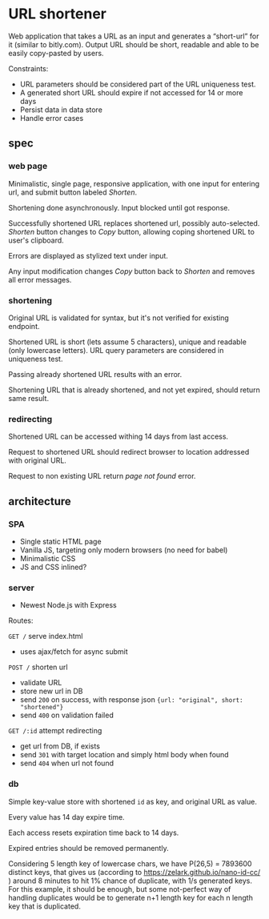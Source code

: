 # URL shortener

Web application that takes a URL as an input and generates a “short-url” for it (similar to bitly.com). Output URL should be short, readable and able to be easily copy-pasted by users.

Constraints:

- URL parameters should be considered part of the URL uniqueness test.
- A generated short URL should expire if not accessed for 14 or more days
- Persist data in data store
- Handle error cases


## spec

### web page

Minimalistic, single page, responsive application, with one input for entering url, and submit button labeled *Shorten*.

Shortening done asynchronously. Input blocked until got response.

Successfully shortened URL replaces shortened url, possibly auto-selected. *Shorten* button changes to *Copy* button, allowing coping shortened URL to user's clipboard.

Errors are displayed as stylized text under input.

Any input modification changes *Copy* button back to *Shorten* and removes all error messages.

### shortening

Original URL is validated for syntax, but it's not verified for existing endpoint.

Shortened URL is short (lets assume 5 characters), unique and readable (only lowercase letters). URL query parameters are considered in uniqueness test.

Passing already shortened URL results with an error.

Shortening URL that is already shortened, and not yet expired, should return same result.

### redirecting

Shortened URL can be accessed withing 14 days from last access.

Request to shortened URL should redirect browser to location addressed with original URL.

Request to non existing URL return *page not found* error.

## architecture

### SPA

- Single static HTML page
- Vanilla JS, targeting only modern browsers (no need for babel)
- Minimalistic CSS
- JS and CSS inlined?

### server

- Newest Node.js with Express

Routes:

`GET /` serve index.html

- uses ajax/fetch for async submit

`POST /` shorten url

- validate URL
- store new url in DB
- send `200` on success, with response json `{url: "original", short: "shortened"}`
- send `400` on validation failed

`GET /:id` attempt redirecting

- get url from DB, if exists
- send `301` with target location and simply html body when found
- send `404` when url not found

### db

Simple key-value store with shortened `id` as key, and original URL as value.

Every value has 14 day expire time.

Each access resets expiration time back to 14 days.

Expired entries should be removed permanently.

Considering 5 length key of lowercase chars, we have P(26,5) = 7893600 distinct keys,
that gives us (according to https://zelark.github.io/nano-id-cc/ )
around 8 minutes to hit 1% chance of duplicate, with 1/s generated keys.
For this example, it should be enough, but some not-perfect way of handling
duplicates would be to generate n+1 length key for each n length key that is duplicated.
